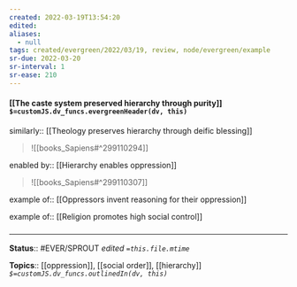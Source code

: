```yaml
---
created: 2022-03-19T13:54:20 
edited: 
aliases:
  - null
tags: created/evergreen/2022/03/19, review, node/evergreen/example
sr-due: 2022-03-20
sr-interval: 1
sr-ease: 210
---
```


#### [[The caste system preserved hierarchy through purity]] `$=customJS.dv_funcs.evergreenHeader(dv, this)`

similarly:: [[Theology preserves hierarchy through deific blessing]]

> ![[books_Sapiens#^299110294]]

enabled by:: [[Hierarchy enables oppression]]
> ![[books_Sapiens#^299110307]]

example of:: [[Oppressors invent reasoning for their oppression]]


example of:: [[Religion promotes high social control]]

### <hr class="footnote"/>

**Status**:: #EVER/SPROUT
*edited `=this.file.mtime`*

**Topics**:: [[oppression]], [[social order]], [[hierarchy]]
*`$=customJS.dv_funcs.outlinedIn(dv, this)`*
